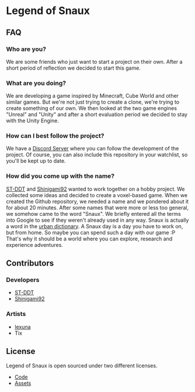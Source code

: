 # Legend of Snaux

## FAQ

### Who are you?

We are some friends who just want to start a project on their own. After a short period of reflection we decided to start this game.

### What are you doing?

We are developing a game inspired by Minecraft, Cube World and other similar games. But we're not just trying to create a clone, we're trying to create something of our own.
We then looked at the two game engines "Unreal" and "Unity" and after a short evaluation period we decided to stay with the Unity Engine.

### How can I best follow the project?

We have a [Discord Server](https://discord.gg/H8TE9Dy) where you can follow the development of the project.
Of course, you can also include this repository in your watchlist, so you'll be kept up to date.

### How did you come up with the name?

[ST-DDT](https://github.com/ST-DDT) and [Shinigami92](https://github.com/Shinigami92) wanted to work together on a hobby project. We collected some ideas and decided to create a voxel-based game.
When we created the Github repository, we needed a name and we pondered about it for about 20 minutes.
After some names that were more or less too general, we somehow came to the word "Snaux". We briefly entered all the terms into Google to see if they weren't already used in any way.
Snaux is actually a word in the [urban dictionary](https://www.urbandictionary.com/define.php?term=snaux%20day). A Snaux day is a day you have to work on, but from home. So maybe you can spend such a day with our game :P
That's why it should be a world where you can explore, research and experience adventures.

## Contributors

### Developers

- [ST-DDT](https://github.com/ST-DDT)
- [Shinigami92](https://github.com/Shinigami92)

### Artists

- [lexuna](https://github.com/lexuna)
- Tix

## License

Legend of Snaux is open sourced under two different licenses.

- [Code](CODE-LICENSE.md)
- [Assets](ASSETS-LICENSE.md)

